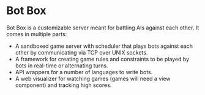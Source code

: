 Bot Box
=======
Bot Box is a customizable server meant for battling AIs against each other. It
comes in multiple parts:

* A sandboxed game server with scheduler that plays bots against each other by
  communicating via TCP over UNIX sockets.
* A framework for creating game rules and constraints to be played by bots in
real-time or alternating turns.
* API wrappers for a number of languages to write bots.
* A web visualizer for watching games (games will need a view component) and
tracking high scores.
